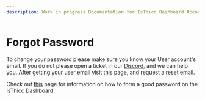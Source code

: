 ```yaml
---
description: Work in progress Documentation for IsThicc Dashboard Accounts.
---
```


# Forgot Password

To change your password please make sure you know your User account's email. If you do not please
open a ticket in our [Discord](https://discord.isthicc.dev/), and we can help you. After getting
your user email visit [this](https://isthicc.dev/forgot) page, and request a reset email.

Check out [this](https://docs.isthicc.dev/dashboard/accounts/password) page for information on how 
to form a good password on the IsThicc Dashboard. 

